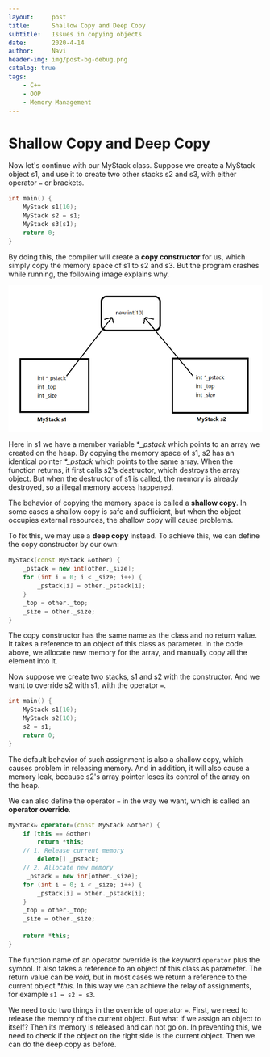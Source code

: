 ```yaml
---
layout:     post
title:      Shallow Copy and Deep Copy
subtitle:   Issues in copying objects
date:       2020-4-14
author:     Navi
header-img: img/post-bg-debug.png
catalog: true
tags:
    - C++
    - OOP	
    - Memory Management
---
```


# Shallow Copy and Deep Copy

Now let's continue with our MyStack class. Suppose we create a MyStack object s1, and use it to create two other stacks s2 and s3, with either operator `=` or brackets. 

```cpp
int main() {
    MyStack s1(10);
    MyStack s2 = s1;
    MyStack s3(s1);
    return 0;
}
```

By doing this, the compiler will create a **copy constructor** for us, which simply copy the memory space of s1 to s2 and s3. But the program crashes while running, the following image explains why.

![Shallow Copy](/img/cpp/shallow-copy.png)

Here in s1 we have a member variable **_pstack* which points to an array we created on the heap. By copying the memory space of s1, s2 has an identical pointer *\*_pstack*  which points to the same array. When the function returns, it first calls s2's destructor, which destroys the array object. But when the destructor of s1 is called, the memory is already destroyed, so a illegal memory access happened.

The behavior of copying the memory space is called a **shallow copy**. In some cases a shallow copy is safe and sufficient, but when the object occupies external resources, the shallow copy will cause problems.

To fix this, we may use a **deep copy** instead. To achieve this, we can define the copy constructor by our own:

```cpp
MyStack(const MyStack &other) {
    _pstack = new int[other._size];
    for (int i = 0; i < _size; i++) {
        _pstack[i] = other._pstack[i];
    }
    _top = other._top;
    _size = other._size;
}
```

The copy constructor has the same name as the class and no return value. It takes a reference to an object of this class as parameter. In the code above, we allocate new memory for the array, and manually copy all the element into it.

Now suppose we create two stacks, s1 and s2 with the constructor. And we want to override s2 with s1, with the operator `=`. 

```cpp
int main() {
    MyStack s1(10);
    MyStack s2(10);
    s2 = s1;
    return 0;
}
```

The default behavior of such assignment is also a shallow copy, which causes problem in releasing memory. And in addition, it will also cause a memory leak, because s2's array pointer loses its control of the array on the heap.

We can also define the operator `=` in the way we want, which is called an **operator override**.

```cpp
MyStack& operator=(const MyStack &other) {
    if (this == &other)
        return *this;
    // 1. Release current memory
    	delete[] _pstack;
    // 2. Allocate new memory
     _pstack = new int[other._size];
    for (int i = 0; i < _size; i++) {
        _pstack[i] = other._pstack[i];
    }
    _top = other._top;
    _size = other._size;
    
    return *this;
}
```

The function name of an operator override is the keyword `operator` plus the symbol. It also takes a reference to an object of this class as parameter. The return value can be *void*, but in most cases we return a reference to the current object **this*. In this way we can achieve the relay of assignments, for example `s1 = s2 = s3`.

We need to do two things in the override of operator `=`. First, we need to release the memory of the current object. But what if we assign an object to itself? Then its memory is released and can not go on. In preventing this, we need to check if the object on the right side is the current object. Then we can do the deep copy as before.



